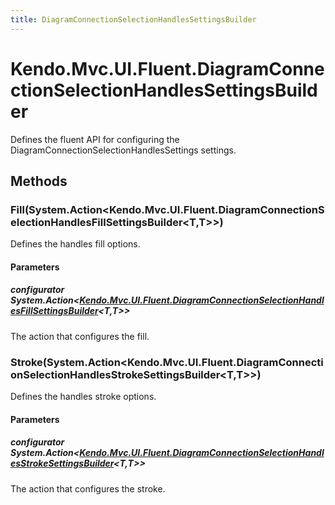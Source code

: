 ```yaml
---
title: DiagramConnectionSelectionHandlesSettingsBuilder
---
```


# Kendo.Mvc.UI.Fluent.DiagramConnectionSelectionHandlesSettingsBuilder
Defines the fluent API for configuring the DiagramConnectionSelectionHandlesSettings settings.




## Methods


### Fill(System.Action\<Kendo.Mvc.UI.Fluent.DiagramConnectionSelectionHandlesFillSettingsBuilder\<T,T\>\>)
Defines the handles fill options.


#### Parameters

##### configurator System.Action<[Kendo.Mvc.UI.Fluent.DiagramConnectionSelectionHandlesFillSettingsBuilder](/api/aspnet-mvc/Kendo.Mvc.UI.Fluent/DiagramConnectionSelectionHandlesFillSettingsBuilder)<T,T>>
The action that configures the fill.





### Stroke(System.Action\<Kendo.Mvc.UI.Fluent.DiagramConnectionSelectionHandlesStrokeSettingsBuilder\<T,T\>\>)
Defines the handles stroke options.


#### Parameters

##### configurator System.Action<[Kendo.Mvc.UI.Fluent.DiagramConnectionSelectionHandlesStrokeSettingsBuilder](/api/aspnet-mvc/Kendo.Mvc.UI.Fluent/DiagramConnectionSelectionHandlesStrokeSettingsBuilder)<T,T>>
The action that configures the stroke.






